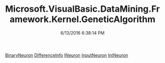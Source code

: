 ﻿---
title: Microsoft.VisualBasic.DataMining.Framework.Kernel.GeneticAlgorithm
date: 6/13/2016 6:38:14 PM
---

[BinaryNeuron](T-Microsoft.VisualBasic.DataMining.Framework.Kernel.GeneticAlgorithm.BinaryNeuron.html)
[DifferenceInfo](T-Microsoft.VisualBasic.DataMining.Framework.Kernel.GeneticAlgorithm.DifferenceInfo.html)
[INeuron](T-Microsoft.VisualBasic.DataMining.Framework.Kernel.GeneticAlgorithm.INeuron.html)
[InputNeuron](T-Microsoft.VisualBasic.DataMining.Framework.Kernel.GeneticAlgorithm.InputNeuron.html)
[IntNeuron](T-Microsoft.VisualBasic.DataMining.Framework.Kernel.GeneticAlgorithm.IntNeuron.html)
